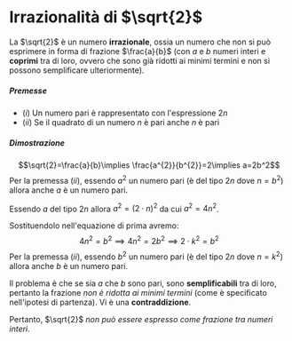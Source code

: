 # Irrazionalità di $\sqrt{2}$

La $\sqrt{2}$ è un numero **irrazionale**, ossia un numero che non si può esprimere in forma di frazione $\frac{a}{b}$ (con $a$ e $b$ numeri interi e **coprimi** tra di loro, ovvero che sono già ridotti ai minimi termini e non si possono semplificare ulteriormente).
##### Premesse
-  $(i)$ Un numero pari è rappresentato con l'espressione $2n$
-  $(ii)$ Se il quadrato di un numero $n$ è pari anche $n$ è pari
##### Dimostrazione
$$\sqrt{2}=\frac{a}{b}\implies \frac{a^{2}}{b^{2}}=2\implies a=2b^2$$Per la premessa $(ii)$, essendo $a^2$ un numero pari (è del tipo $2n$ dove $n=b^2$) allora anche $a$ è un numero pari.

Essendo $a$ del tipo $2n$ allora $a^2=(2\cdot n)^2$ da cui $a^2=4n^2$.

Sostituendolo nell'equazione di prima avremo:$$4n^{2}=b^{2}\implies4n^{2}=2b^{2}\implies2\cdot k^2=b^2$$Per la premessa $(ii)$, essendo $b^2$ un numero pari (è del tipo $2n$ dove $n=k^2$) allora anche $b$ è un numero pari.

Il problema è che se sia $a$ che $b$ sono pari, sono **semplificabili** tra di loro, pertanto la frazione *non è ridotta ai minimi termini* (come è specificato nell'ipotesi di partenza). Vi è una **contraddizione**.

Pertanto, $\sqrt{2}$ *non può essere espresso come frazione tra numeri interi*.
